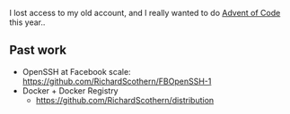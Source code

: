 <!--
**rscothern/rscothern** is a ✨ _special_ ✨ repository because its `README.md` (this file) appears on your GitHub profile.

Here are some ideas to get you started:

- 🔭 I’m currently working on ...
- 🌱 I’m currently learning ...
- 👯 I’m looking to collaborate on ...
- 🤔 I’m looking for help with ...
- 💬 Ask me about ...
- 📫 How to reach me: ...
- 😄 Pronouns: ...
- ⚡ Fun fact: ...
-->

I lost access to my old account, and I really wanted to do [Advent of Code](https://adventofcode.com/2024) this year..

## Past work
 - OpenSSH at Facebook scale: https://github.com/RichardScothern/FBOpenSSH-1
 - Docker + Docker Registry
    - https://github.com/RichardScothern/distribution    
